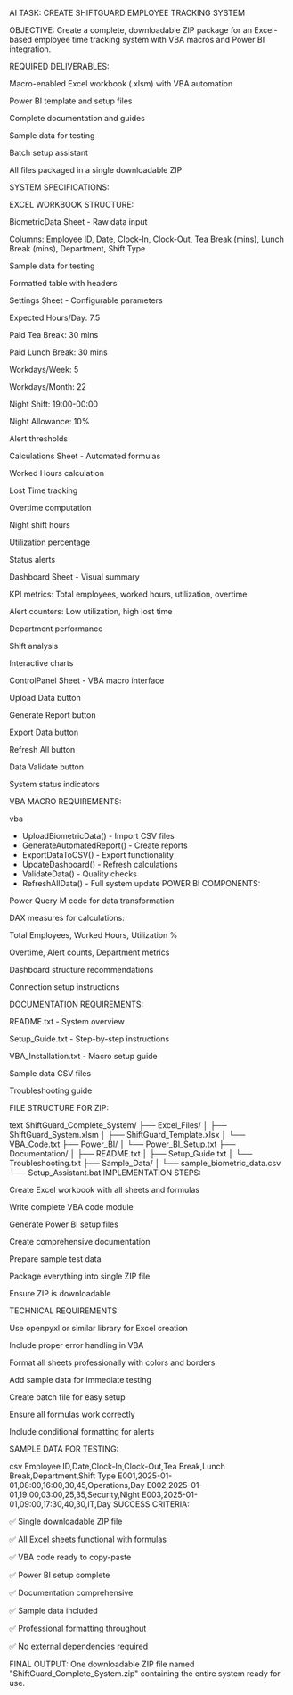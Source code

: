 AI TASK: CREATE SHIFTGUARD EMPLOYEE TRACKING SYSTEM

OBJECTIVE: Create a complete, downloadable ZIP package for an Excel-based employee time tracking system with VBA macros and Power BI integration.

REQUIRED DELIVERABLES:

Macro-enabled Excel workbook (.xlsm) with VBA automation

Power BI template and setup files

Complete documentation and guides

Sample data for testing

Batch setup assistant

All files packaged in a single downloadable ZIP

SYSTEM SPECIFICATIONS:

EXCEL WORKBOOK STRUCTURE:

BiometricData Sheet - Raw data input

Columns: Employee ID, Date, Clock-In, Clock-Out, Tea Break (mins), Lunch Break (mins), Department, Shift Type

Sample data for testing

Formatted table with headers

Settings Sheet - Configurable parameters

Expected Hours/Day: 7.5

Paid Tea Break: 30 mins

Paid Lunch Break: 30 mins

Workdays/Week: 5

Workdays/Month: 22

Night Shift: 19:00-00:00

Night Allowance: 10%

Alert thresholds

Calculations Sheet - Automated formulas

Worked Hours calculation

Lost Time tracking

Overtime computation

Night shift hours

Utilization percentage

Status alerts

Dashboard Sheet - Visual summary

KPI metrics: Total employees, worked hours, utilization, overtime

Alert counters: Low utilization, high lost time

Department performance

Shift analysis

Interactive charts

ControlPanel Sheet - VBA macro interface

Upload Data button

Generate Report button

Export Data button

Refresh All button

Data Validate button

System status indicators

VBA MACRO REQUIREMENTS:

vba
- UploadBiometricData() - Import CSV files
- GenerateAutomatedReport() - Create reports
- ExportDataToCSV() - Export functionality
- UpdateDashboard() - Refresh calculations
- ValidateData() - Quality checks
- RefreshAllData() - Full system update
POWER BI COMPONENTS:

Power Query M code for data transformation

DAX measures for calculations:

Total Employees, Worked Hours, Utilization %

Overtime, Alert counts, Department metrics

Dashboard structure recommendations

Connection setup instructions

DOCUMENTATION REQUIREMENTS:

README.txt - System overview

Setup_Guide.txt - Step-by-step instructions

VBA_Installation.txt - Macro setup guide

Sample data CSV files

Troubleshooting guide

FILE STRUCTURE FOR ZIP:

text
ShiftGuard_Complete_System/
├── Excel_Files/
│   ├── ShiftGuard_System.xlsm
│   ├── ShiftGuard_Template.xlsx
│   └── VBA_Code.txt
├── Power_BI/
│   └── Power_BI_Setup.txt
├── Documentation/
│   ├── README.txt
│   ├── Setup_Guide.txt
│   └── Troubleshooting.txt
├── Sample_Data/
│   └── sample_biometric_data.csv
└── Setup_Assistant.bat
IMPLEMENTATION STEPS:

Create Excel workbook with all sheets and formulas

Write complete VBA code module

Generate Power BI setup files

Create comprehensive documentation

Prepare sample test data

Package everything into single ZIP file

Ensure ZIP is downloadable

TECHNICAL REQUIREMENTS:

Use openpyxl or similar library for Excel creation

Include proper error handling in VBA

Format all sheets professionally with colors and borders

Add sample data for immediate testing

Create batch file for easy setup

Ensure all formulas work correctly

Include conditional formatting for alerts

SAMPLE DATA FOR TESTING:

csv
Employee ID,Date,Clock-In,Clock-Out,Tea Break,Lunch Break,Department,Shift Type
E001,2025-01-01,08:00,16:00,30,45,Operations,Day
E002,2025-01-01,19:00,03:00,25,35,Security,Night
E003,2025-01-01,09:00,17:30,40,30,IT,Day
SUCCESS CRITERIA:

✅ Single downloadable ZIP file

✅ All Excel sheets functional with formulas

✅ VBA code ready to copy-paste

✅ Power BI setup complete

✅ Documentation comprehensive

✅ Sample data included

✅ Professional formatting throughout

✅ No external dependencies required

FINAL OUTPUT: One downloadable ZIP file named "ShiftGuard_Complete_System.zip" containing the entire system ready for use.

